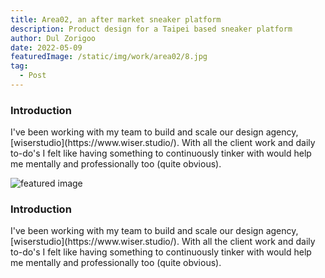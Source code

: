 ```yaml
---
title: Area02, an after market sneaker platform
description: Product design for a Taipei based sneaker platform
author: Dul Zorigoo
date: 2022-05-09
featuredImage: /static/img/work/area02/8.jpg
tag:
  - Post
---
```


<!-- Title -->
<h3 class="text-xl font-medium text-white mx-auto max-w-lg mb-2">
  Introduction
</h3>
<!-- Text -->
<p class="mx-auto max-w-lg mb-16">
  I've been working with my team to build and scale our design agency, [wiserstudio](https://www.wiser.studio/). With all the client work and daily to-do's I felt like having something to continuously tinker with would help me mentally and professionally too (quite obvious).
</p>

<div class="flex w-full justify-center mb-32">
  <img src="/static/img/aav.jpg" alt="featured image" class="rounded-xl w-full max-w-5xl">
</div>

<!-- Title -->
<h3 class="text-xl font-medium text-white mx-auto max-w-lg mb-2">
  Introduction
</h3>
<!-- Text -->
<p class="mx-auto max-w-lg mb-16">
  I've been working with my team to build and scale our design agency, [wiserstudio](https://www.wiser.studio/). With all the client work and daily to-do's I felt like having something to continuously tinker with would help me mentally and professionally too (quite obvious).
</p>
